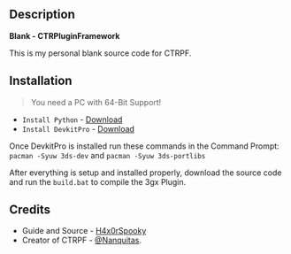 ## Description
**Blank - CTRPluginFramework**

This is my personal blank source code for CTRPF.

## Installation
> You need a PC with 64-Bit Support!

* `Install Python` - [Download](https://www.python.org/downloads/)
* `Install DevkitPro` - [Download](https://github.com/devkitPro/installer/releases)

Once DevkitPro is installed run these commands in the Command Prompt: `pacman -Syuw 3ds-dev` and `pacman -Syuw 3ds-portlibs`

After everything is setup and installed properly, download the source code and run the `build.bat` to compile the 3gx Plugin.

## Credits

* Guide and Source - [H4x0rSpooky](https://www.youtube.com/channel/UC-SFdCwwq3H1wJNKCsKMGPw)
* Creator of CTRPF - [@Nanquitas](https://github.com/Nanquitas).

